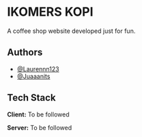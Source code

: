 # IKOMERS KOPI

A coffee shop website developed just for fun. 

## Authors

- [@Laurennn123](https://github.com/Laurennn123)
- [@Juaaanits](https://github.com/Juaaanits)

## Tech Stack

**Client:** To be followed

**Server:** To be followed

